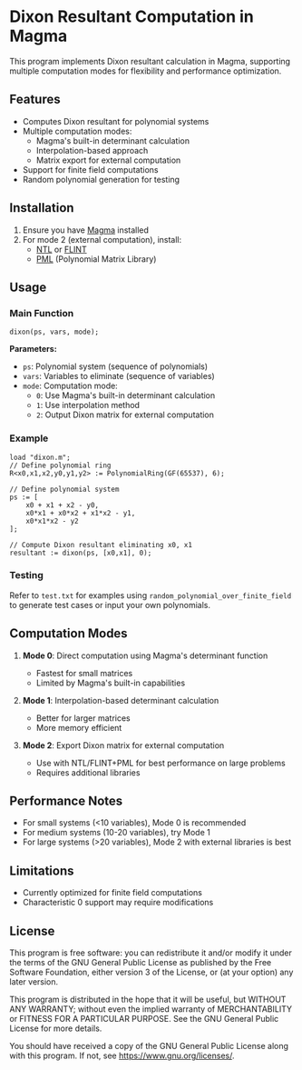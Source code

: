 # Dixon Resultant Computation in Magma

This program implements Dixon resultant calculation in Magma, supporting multiple computation modes for flexibility and performance optimization.

## Features

- Computes Dixon resultant for polynomial systems
- Multiple computation modes:
  - Magma's built-in determinant calculation
  - Interpolation-based approach
  - Matrix export for external computation
- Support for finite field computations
- Random polynomial generation for testing

## Installation

1. Ensure you have [Magma](http://magma.maths.usyd.edu.au/magma/) installed
2. For mode 2 (external computation), install:
   - [NTL](https://www.libntl.org/) or [FLINT](https://www.flintlib.org/)
   - [PML](https://github.com/asicoder/pml) (Polynomial Matrix Library)

## Usage

### Main Function

```magma
dixon(ps, vars, mode);
```

**Parameters:**
- `ps`: Polynomial system (sequence of polynomials)
- `vars`: Variables to eliminate (sequence of variables)
- `mode`: Computation mode:
  - `0`: Use Magma's built-in determinant calculation
  - `1`: Use interpolation method
  - `2`: Output Dixon matrix for external computation

### Example

```magma
load "dixon.m";
// Define polynomial ring
R<x0,x1,x2,y0,y1,y2> := PolynomialRing(GF(65537), 6);

// Define polynomial system
ps := [
    x0 + x1 + x2 - y0,
    x0*x1 + x0*x2 + x1*x2 - y1,
    x0*x1*x2 - y2
];

// Compute Dixon resultant eliminating x0, x1
resultant := dixon(ps, [x0,x1], 0);
```

### Testing

Refer to `test.txt` for examples using `random_polynomial_over_finite_field` to generate test cases or input your own polynomials.

## Computation Modes

1. **Mode 0**: Direct computation using Magma's determinant function
   - Fastest for small matrices
   - Limited by Magma's built-in capabilities

2. **Mode 1**: Interpolation-based determinant calculation
   - Better for larger matrices
   - More memory efficient

3. **Mode 2**: Export Dixon matrix for external computation
   - Use with NTL/FLINT+PML for best performance on large problems
   - Requires additional libraries

## Performance Notes

- For small systems (<10 variables), Mode 0 is recommended
- For medium systems (10-20 variables), try Mode 1
- For large systems (>20 variables), Mode 2 with external libraries is best

## Limitations

- Currently optimized for finite field computations
- Characteristic 0 support may require modifications

## License

This program is free software: you can redistribute it and/or modify it under the terms of the GNU General Public License as published by the Free Software Foundation, either version 3 of the License, or (at your option) any later version.

This program is distributed in the hope that it will be useful, but WITHOUT ANY WARRANTY; without even the implied warranty of MERCHANTABILITY or FITNESS FOR A PARTICULAR PURPOSE. See the GNU General Public License for more details.

You should have received a copy of the GNU General Public License along with this program. If not, see https://www.gnu.org/licenses/.
